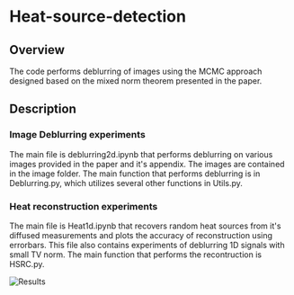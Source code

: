 # Heat-source-detection

## Overview
The code performs deblurring of images using the MCMC approach designed based on the mixed norm theorem presented in the paper.

## Description

### Image Deblurring experiments
The main file is  deblurring2d.ipynb that performs deblurring on various images provided in the paper and it's appendix.
The images  are contained in the image folder. 
The main function that performs deblurring is in Deblurring.py, which utilizes several other functions in Utils.py. 


### Heat reconstruction experiments
The main file is  Heat1d.ipynb that recovers random heat sources from it's diffused measurements and plots the accuracy of reconstruction using errorbars. This file also contains 
experiments of deblurring 1D signals with small TV norm.
The main function that performs the recontruction is HSRC.py.

![Results](heat_source_rec.svg)


